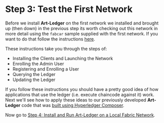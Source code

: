 # Step 3: Test the First Network
Before we install **Art-Ledger** on the first network we installed and brought up (then down) in the previous step its worth checking out this network in more detail using the `fabcar` sample supplied with the first network. If you want to do that follow the instructions [here](https://hyperledger-fabric.readthedocs.io/en/release-1.2/write_first_app.html).

These instructions take you through the steps of:
* Installing the Clients and Launching the Network
* Enrolling the Admin User
* Registering and Enrolling a User
* Querying the Ledger
* Updating the Ledger

If you follow these instructions you should have a pretty good idea of how applications that use the ledger (i.e. execute chaincode against it) work. Next we'll see how to apply these ideas to our previously developed **Art-Ledger** code that was [built using Hyperledger Composer](https://github.com/petercrippsIBM/art-ledger).

Now go to [Step 4: Install and Run Art-Ledger on a Local Fabric Network](../docs/InstallRunLocalFabric.md).
